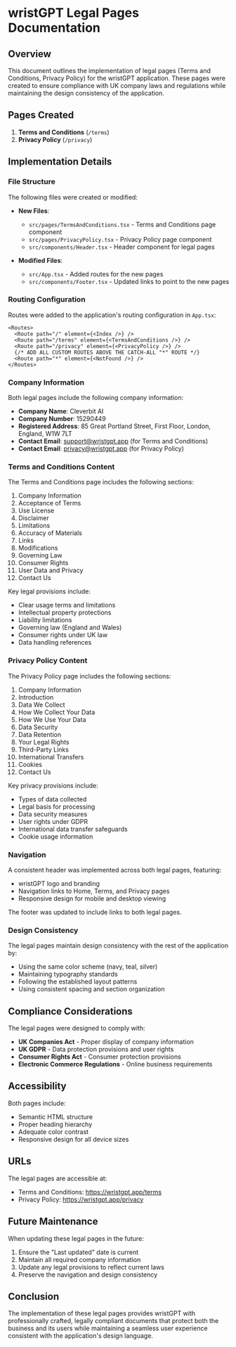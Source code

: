 # wristGPT Legal Pages Documentation

## Overview

This document outlines the implementation of legal pages (Terms and Conditions, Privacy Policy) for the wristGPT application. These pages were created to ensure compliance with UK company laws and regulations while maintaining the design consistency of the application.

## Pages Created

1. **Terms and Conditions** (`/terms`)
2. **Privacy Policy** (`/privacy`)

## Implementation Details

### File Structure

The following files were created or modified:

- **New Files**:
  - `src/pages/TermsAndConditions.tsx` - Terms and Conditions page component
  - `src/pages/PrivacyPolicy.tsx` - Privacy Policy page component
  - `src/components/Header.tsx` - Header component for legal pages

- **Modified Files**:
  - `src/App.tsx` - Added routes for the new pages
  - `src/components/Footer.tsx` - Updated links to point to the new pages

### Routing Configuration

Routes were added to the application's routing configuration in `App.tsx`:

```tsx
<Routes>
  <Route path="/" element={<Index />} />
  <Route path="/terms" element={<TermsAndConditions />} />
  <Route path="/privacy" element={<PrivacyPolicy />} />
  {/* ADD ALL CUSTOM ROUTES ABOVE THE CATCH-ALL "*" ROUTE */}
  <Route path="*" element={<NotFound />} />
</Routes>
```

### Company Information

Both legal pages include the following company information:

- **Company Name**: Cleverbit AI
- **Company Number**: 15290449
- **Registered Address**: 85 Great Portland Street, First Floor, London, England, W1W 7LT
- **Contact Email**: support@wristgpt.app (for Terms and Conditions)
- **Contact Email**: privacy@wristgpt.app (for Privacy Policy)

### Terms and Conditions Content

The Terms and Conditions page includes the following sections:

1. Company Information
2. Acceptance of Terms
3. Use License
4. Disclaimer
5. Limitations
6. Accuracy of Materials
7. Links
8. Modifications
9. Governing Law
10. Consumer Rights
11. User Data and Privacy
12. Contact Us

Key legal provisions include:

- Clear usage terms and limitations
- Intellectual property protections
- Liability limitations
- Governing law (England and Wales)
- Consumer rights under UK law
- Data handling references

### Privacy Policy Content

The Privacy Policy page includes the following sections:

1. Company Information
2. Introduction
3. Data We Collect
4. How We Collect Your Data
5. How We Use Your Data
6. Data Security
7. Data Retention
8. Your Legal Rights
9. Third-Party Links
10. International Transfers
11. Cookies
12. Contact Us

Key privacy provisions include:

- Types of data collected
- Legal basis for processing
- Data security measures
- User rights under GDPR
- International data transfer safeguards
- Cookie usage information

### Navigation

A consistent header was implemented across both legal pages, featuring:

- wristGPT logo and branding
- Navigation links to Home, Terms, and Privacy pages
- Responsive design for mobile and desktop viewing

The footer was updated to include links to both legal pages.

### Design Consistency

The legal pages maintain design consistency with the rest of the application by:

- Using the same color scheme (navy, teal, silver)
- Maintaining typography standards
- Following the established layout patterns
- Using consistent spacing and section organization

## Compliance Considerations

The legal pages were designed to comply with:

- **UK Companies Act** - Proper display of company information
- **UK GDPR** - Data protection provisions and user rights
- **Consumer Rights Act** - Consumer protection provisions
- **Electronic Commerce Regulations** - Online business requirements

## Accessibility

Both pages include:

- Semantic HTML structure
- Proper heading hierarchy
- Adequate color contrast
- Responsive design for all device sizes

## URLs

The legal pages are accessible at:

- Terms and Conditions: https://wristgpt.app/terms
- Privacy Policy: https://wristgpt.app/privacy

## Future Maintenance

When updating these legal pages in the future:

1. Ensure the "Last updated" date is current
2. Maintain all required company information
3. Update any legal provisions to reflect current laws
4. Preserve the navigation and design consistency

## Conclusion

The implementation of these legal pages provides wristGPT with professionally crafted, legally compliant documents that protect both the business and its users while maintaining a seamless user experience consistent with the application's design language.
